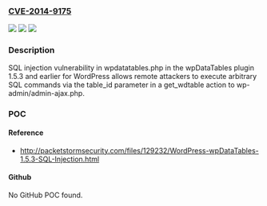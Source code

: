### [CVE-2014-9175](https://cve.mitre.org/cgi-bin/cvename.cgi?name=CVE-2014-9175)
![](https://img.shields.io/static/v1?label=Product&message=n%2Fa&color=blue)
![](https://img.shields.io/static/v1?label=Version&message=n%2Fa&color=blue)
![](https://img.shields.io/static/v1?label=Vulnerability&message=n%2Fa&color=brighgreen)

### Description

SQL injection vulnerability in wpdatatables.php in the wpDataTables plugin 1.5.3 and earlier for WordPress allows remote attackers to execute arbitrary SQL commands via the table_id parameter in a get_wdtable action to wp-admin/admin-ajax.php.

### POC

#### Reference
- http://packetstormsecurity.com/files/129232/WordPress-wpDataTables-1.5.3-SQL-Injection.html

#### Github
No GitHub POC found.


